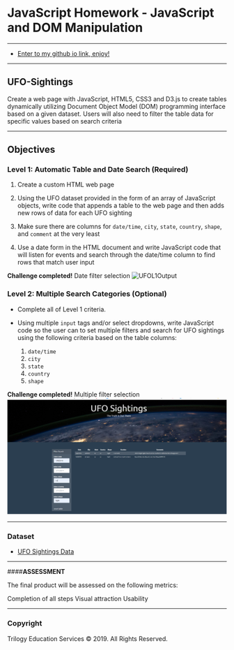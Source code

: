 # JavaScript Homework - JavaScript and DOM Manipulation
- - -
* [Enter to my github io link, enjoy!](https://gabbyolivares.github.io/JavaScript-Challenge/)
- - -

## UFO-Sightings

Create a web page with JavaScript, HTML5, CSS3 and D3.js to create tables dynamically utilizing Document Object Model (DOM) programming interface based on a given dataset. Users will also need to filter the table data for specific values based on search criteria
- - -
## Objectives

### Level 1: Automatic Table and Date Search (Required)

1. Create a custom HTML web page

2. Using the UFO dataset provided in the form of an array of JavaScript objects, write code that appends a table to the web page and then adds new rows of data for each UFO sighting

3. Make sure there are columns for `date/time`, `city`, `state`, `country`, `shape`, and `comment` at the very least

4. Use a date form in the HTML document and write JavaScript code that will listen for events and search through the date/time column to find rows that match user input

**Challenge completed!**
Date filter selection
![UFOL1Output](JavaScript-Challenge/Output/UFOL1fulltable-filterresetTablebutton.png)

### Level 2: Multiple Search Categories (Optional)

* Complete all of Level 1 criteria.

* Using multiple `input` tags and/or select dropdowns, write JavaScript code so the user can to set multiple filters and search for UFO sightings using the following criteria based on the table columns:

  1. `date/time`
  2. `city`
  3. `state`
  4. `country`
  5. `shape`

**Challenge completed!**
Multiple filter selection
![UFOL2Output](Output/UFOL2filtermultiple.png)
- - -

### Dataset

* [UFO Sightings Data](StarterCode/static/js/data.js)

- - -
####**ASSESSMENT**

The final product will be assessed on the following metrics:

Completion of all steps
Visual attraction
Usability


- - -

### Copyright

Trilogy Education Services © 2019. All Rights Reserved.
